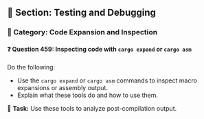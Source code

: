 ## 📘 Section: Testing and Debugging  
### 🔹 Category: Code Expansion and Inspection  
#### ❓ Question 459: Inspecting code with `cargo expand` or `cargo asm`

Do the following:

- Use the `cargo expand` or `cargo asm` commands to inspect macro expansions or assembly output.
- Explain what these tools do and how to use them.

🔧 **Task:** Use these tools to analyze post-compilation output.
